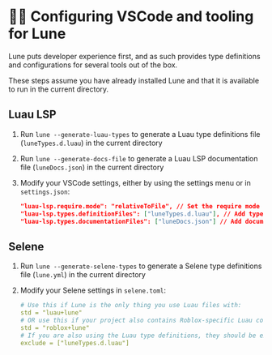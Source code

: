 # 🧑‍💻 Configuring VSCode and tooling for Lune

Lune puts developer experience first, and as such provides type definitions and configurations for several tools out of the box.

These steps assume you have already installed Lune and that it is available to run in the current directory.

## Luau LSP

1. Run `lune --generate-luau-types` to generate a Luau type definitions file (`luneTypes.d.luau`) in the current directory
2. Run `lune --generate-docs-file` to generate a Luau LSP documentation file (`luneDocs.json`) in the current directory
3. Modify your VSCode settings, either by using the settings menu or in `settings.json`:

    ```json
    "luau-lsp.require.mode": "relativeToFile", // Set the require mode to work with Lune
    "luau-lsp.types.definitionFiles": ["luneTypes.d.luau"], // Add type definitions for Lune globals
    "luau-lsp.types.documentationFiles": ["luneDocs.json"] // Add documentation for Lune globals
    ```

## Selene

1. Run `lune --generate-selene-types` to generate a Selene type definitions file (`lune.yml`) in the current directory
2. Modify your Selene settings in `selene.toml`:

    ```yaml
    # Use this if Lune is the only thing you use Luau files with:
    std = "luau+lune"
    # OR use this if your project also contains Roblox-specific Luau code:
    std = "roblox+lune"
    # If you are also using the Luau type definitions, they should be excluded:
    exclude = ["luneTypes.d.luau"]
    ```

